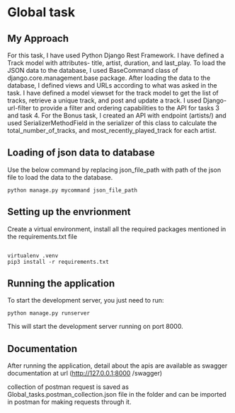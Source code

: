 # Global task

## My Approach

For this task, I have used Python Django Rest Framework. I have defined a Track model with attributes- title, artist, duration, and last_play. To load the JSON data to the database, I used BaseCommand class of django.core.management.base package. After loading the data to the database, I defined views and URLs according to what was asked in the task. I have defined a model viewset for the track model to get the list of tracks, retrieve a unique track, and post and update a track. I used Django-url-filter to provide a filter and ordering capabilities to the API for tasks 3 and task 4. For the Bonus task, I created an API with endpoint (artists/) and used SerializerMethodField in the serializer of this class to calculate the total_number_of_tracks, and most_recently_played_track for each artist.

## Loading of json data to database
Use the below command by replacing json_file_path with path of the json file to load the data to the database.

 ```
 python manage.py mycommand json_file_path

 ```


## Setting up the envrionment
Create a virtual environment, install all the required packages mentioned in the requirements.txt file

```

virtualenv .venv
pip3 install -r requirements.txt

```

## Running the application


To start the development server, you just need to run: 

```
python manage.py runserver

```

This will start the development server running on port 8000. 


## Documentation
After running the application, detail about the apis are available as swagger documentation at url (http://127.0.0.1:8000
/swagger)

collection of postman request is saved as Global_tasks.postman_collection.json file in the folder and can be imported in postman for making requests through it. 

  

